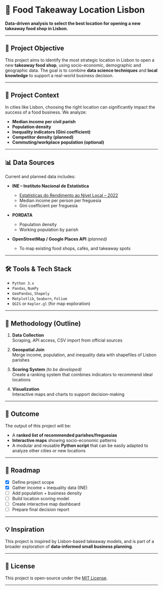 # 📍 Food Takeaway Location Lisbon

**Data-driven analysis to select the best location for opening a new takeaway food shop in Lisbon.**

---

## 🥡 Project Objective

This project aims to identify the most strategic location in Lisbon to open a new **takeaway food shop**, using socio-economic, demographic and geographic data. The goal is to combine **data science techniques** and **local knowledge** to support a real-world business decision.

---

## 🧩 Project Context

In cities like Lisbon, choosing the right location can significantly impact the success of a food business. We analyze:
- **Median income per civil parish**
- **Population density**
- **Inequality indicators (Gini coefficient)**
- **Competitor density (planned)**
- **Commuting/workplace population (optional)**

---

## 📊 Data Sources

Current and planned data includes:

- **INE – Instituto Nacional de Estatística**  
  - [Estatísticas do Rendimento ao Nível Local – 2022](https://www.ine.pt)
  - Median income per person per freguesia
  - Gini coefficient per freguesia

- **PORDATA**  
  - Population density
  - Working population by parish

- **OpenStreetMap / Google Places API** *(planned)*  
  - To map existing food shops, cafés, and takeaway spots

---

## 🛠️ Tools & Tech Stack

- `Python 3.x`
- `Pandas`, `NumPy`
- `GeoPandas`, `Shapely`
- `Matplotlib`, `Seaborn`, `Folium`
- `QGIS` or `Kepler.gl` (for map exploration)

---

## 🧪 Methodology (Outline)

1. **Data Collection**  
   Scraping, API access, CSV import from official sources

2. **Geospatial Join**  
   Merge income, population, and inequality data with shapefiles of Lisbon parishes

3. **Scoring System** *(to be developed)*  
   Create a ranking system that combines indicators to recommend ideal locations

4. **Visualization**  
   Interactive maps and charts to support decision-making

---

## 📍 Outcome

The output of this project will be:
- A **ranked list of recommended parishes/freguesias**
- **Interactive maps** showing socio-economic patterns
- A modular and reusable **Python script** that can be easily adapted to analyze other cities or new locations

---

## 🚧 Roadmap

- [x] Define project scope
- [x] Gather income + inequality data (INE)
- [ ] Add population + business density
- [ ] Build location scoring model
- [ ] Create interactive map dashboard
- [ ] Prepare final decision report

---

## 💡 Inspiration

This project is inspired by Lisbon-based takeaway models, and is part of a broader exploration of **data-informed small business planning**.

---

## 📂 License

This project is open-source under the [MIT License](LICENSE).

---